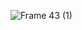 ![Frame 43 (1)](https://user-images.githubusercontent.com/44183128/129429647-d4ccd1d6-f9e4-4fd7-9d0f-4809f967a516.png)
